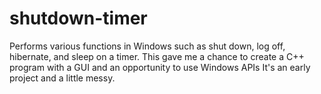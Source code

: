 # shutdown-timer

Performs various functions in Windows such as shut down, log off, hibernate, and sleep on a timer. This gave me a chance to create a C++ program with a GUI and an opportunity to use Windows APIs It's an early project and a little messy.
